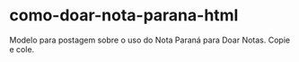 # como-doar-nota-parana-html
Modelo para postagem sobre o uso do Nota Paraná para Doar Notas. Copie e cole.

